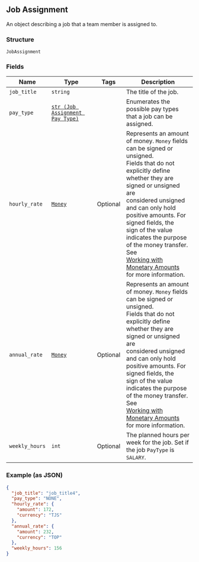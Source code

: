 ## Job Assignment

An object describing a job that a team member is assigned to.

### Structure

`JobAssignment`

### Fields

| Name | Type | Tags | Description |
|  --- | --- | --- | --- |
| `job_title` | `string` |  | The title of the job. |
| `pay_type` | [`str (Job Assignment Pay Type)`](/doc/models/job-assignment-pay-type.md) |  | Enumerates the possible pay types that a job can be assigned. |
| `hourly_rate` | [`Money`](/doc/models/money.md) | Optional | Represents an amount of money. `Money` fields can be signed or unsigned.<br>Fields that do not explicitly define whether they are signed or unsigned are<br>considered unsigned and can only hold positive amounts. For signed fields, the<br>sign of the value indicates the purpose of the money transfer. See<br>[Working with Monetary Amounts](https://developer.squareup.com/docs/build-basics/working-with-monetary-amounts)<br>for more information. |
| `annual_rate` | [`Money`](/doc/models/money.md) | Optional | Represents an amount of money. `Money` fields can be signed or unsigned.<br>Fields that do not explicitly define whether they are signed or unsigned are<br>considered unsigned and can only hold positive amounts. For signed fields, the<br>sign of the value indicates the purpose of the money transfer. See<br>[Working with Monetary Amounts](https://developer.squareup.com/docs/build-basics/working-with-monetary-amounts)<br>for more information. |
| `weekly_hours` | `int` | Optional | The planned hours per week for the job. Set if the job `PayType` is `SALARY`. |

### Example (as JSON)

```json
{
  "job_title": "job_title4",
  "pay_type": "NONE",
  "hourly_rate": {
    "amount": 172,
    "currency": "TJS"
  },
  "annual_rate": {
    "amount": 232,
    "currency": "TOP"
  },
  "weekly_hours": 156
}
```

